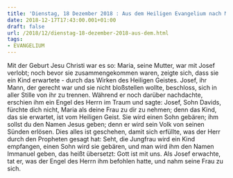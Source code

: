 ```yaml
---
title: 'Dienstag, 18 Dezember 2018 : Aus dem Heiligen Evangelium nach Matthäus - Mt 1,18-24.'
date: 2018-12-17T17:43:00.001+01:00
draft: false
url: /2018/12/dienstag-18-dezember-2018-aus-dem.html
tags: 
- EVANGELIUM
---
```


Mit der Geburt Jesu Christi war es so: Maria, seine Mutter, war mit Josef verlobt; noch bevor sie zusammengekommen waren, zeigte sich, dass sie ein Kind erwartete - durch das Wirken des Heiligen Geistes. Josef, ihr Mann, der gerecht war und sie nicht bloßstellen wollte, beschloss, sich in aller Stille von ihr zu trennen. Während er noch darüber nachdachte, erschien ihm ein Engel des Herrn im Traum und sagte: Josef, Sohn Davids, fürchte dich nicht, Maria als deine Frau zu dir zu nehmen; denn das Kind, das sie erwartet, ist vom Heiligen Geist. Sie wird einen Sohn gebären; ihm sollst du den Namen Jesus geben; denn er wird sein Volk von seinen Sünden erlösen. Dies alles ist geschehen, damit sich erfüllte, was der Herr durch den Propheten gesagt hat: Seht, die Jungfrau wird ein Kind empfangen, einen Sohn wird sie gebären, und man wird ihm den Namen Immanuel geben, das heißt übersetzt: Gott ist mit uns. Als Josef erwachte, tat er, was der Engel des Herrn ihm befohlen hatte, und nahm seine Frau zu sich.